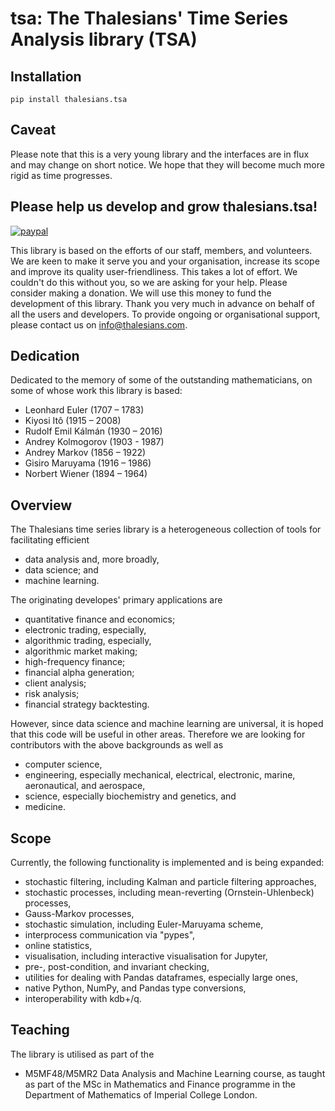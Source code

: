 # tsa: The Thalesians' Time Series Analysis library (TSA)

## Installation

    pip install thalesians.tsa
    
## Caveat

Please note that this is a very young library and the interfaces are in flux and may change on short notice. We hope that they will become much more rigid as time progresses.

## Please help us develop and grow thalesians.tsa!

[![paypal](https://www.paypalobjects.com/en_US/i/btn/btn_donateCC_LG.gif)](https://www.paypal.com/cgi-bin/webscr?cmd=_s-xclick&hosted_button_id=H8EVMMSLPVXFN)

This library is based on the efforts of our staff, members, and volunteers. We are keen to make it serve you and your organisation, increase its scope and improve its quality user-friendliness. This takes a lot of effort. We couldn't do this without you, so we are asking for your help. Please consider making a donation. We will use this money to fund the development of this library. Thank you very much in advance on behalf of all the users and developers. To provide ongoing or organisational support, please contact us on info@thalesians.com.

## Dedication

Dedicated to the memory of some of the outstanding mathematicians, on some of whose work this library is based:
* Leonhard Euler (1707 – 1783)
* Kiyosi Itô (1915 – 2008)
* Rudolf Emil Kálmán (1930 – 2016)
* Andrey Kolmogorov (1903 - 1987)
* Andrey Markov (1856 – 1922)
* Gisiro Maruyama (1916 – 1986)
* Norbert Wiener (1894 – 1964)

## Overview

The Thalesians time series library is a heterogeneous collection of tools for facilitating efficient

* data analysis and, more broadly,
* data science; and
* machine learning.

The originating developes' primary applications are

* quantitative finance and economics;
* electronic trading, especially,
* algorithmic trading, especially,
* algorithmic market making;
* high-frequency finance;
* financial alpha generation;
* client analysis;
* risk analysis;
* financial strategy backtesting.

However, since data science and machine learning are universal, it is hoped that this code will be useful in other areas. Therefore we are
looking for contributors with the above backgrounds as well as

* computer science,
* engineering, especially mechanical, electrical, electronic, marine, aeronautical, and aerospace,
* science, especially biochemistry and genetics, and
* medicine.

## Scope

Currently, the following functionality is implemented and is being expanded:

* stochastic filtering, including Kalman and particle filtering approaches,
* stochastic processes, including mean-reverting (Ornstein-Uhlenbeck) processes,
* Gauss-Markov processes,
* stochastic simulation, including Euler-Maruyama scheme,
* interprocess communication via "pypes",
* online statistics,
* visualisation, including interactive visualisation for Jupyter,
* pre-, post-condition, and invariant checking,
* utilities for dealing with Pandas dataframes, especially large ones,
* native Python, NumPy, and Pandas type conversions,
* interoperability with kdb+/q.

## Teaching

The library is utilised as part of the

* M5MF48/M5MR2 Data Analysis and Machine Learning course, as taught as part of the MSc in Mathematics and Finance programme in the
Department of Mathematics of Imperial College London.
